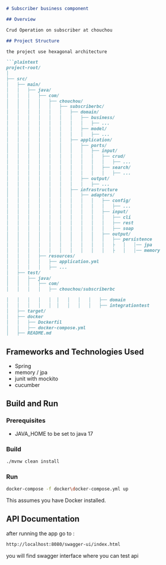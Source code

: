 
```markdown
# Subscriber business component

## Overview

Crud Operation on subscriber at chouchou

## Project Structure

the project use hexagonal architecture

```plaintext
project-root/
│
├── src/
│   ├── main/
│   │   ├── java/
│   │   │   ├── com/
│   │   │   │   ├── chouchou/
│   │   │   │   │   ├── subscriberbc/
│   │   │   │   │   │   ├── domain/
│   │   │   │   │   │   │   ├── business/
│   │   │   │   │   │   │   │   ├── ...
│   │   │   │   │   │   │   ├── model/
│   │   │   │   │   │   │   │   ├── ...
│   │   │   │   │   │   ├── application/
│   │   │   │   │   │   │   ├── ports/
│   │   │   │   │   │   │   │   ├── input/
│   │   │   │   │   │   │   │   │   ├── crud/
│   │   │   │   │   │   │   │   │   │   ├── ...
│   │   │   │   │   │   │   │   │   ├── search/
│   │   │   │   │   │   │   │   │   │   ├── ...
│   │   │   │   │   │   │   ├── output/
│   │   │   │   │   │   │   │   ├── ...
│   │   │   │   │   │   ├── infrastructure
│   │   │   │   │   │   │   ├── adapters/
│   │   │   │   │   │   │   │   │   ├── config/
│   │   │   │   │   │   │   │   │   │   ├── ...
│   │   │   │   │   │   │   │   │   ├── input/
│   │   │   │   │   │   │   │   │   │   ├── cli
│   │   │   │   │   │   │   │   │   │   ├── rest
│   │   │   │   │   │   │   │   │   │   ├── soap
│   │   │   │   │   │   │   │   │   ├── output/
│   │   │   │   │   │   │   │   │   │   ├── persistence
│   │   │   │   │   │   │   │   │   │   ├   │   │── jpa
│   │   │   │   │   │   │   │   │   │   ├   │   │── memory
│   │   │   ├── resources/
│   │   │   │   ├── application.yml
│   │   │   │   ├── ...
│   ├── test/
│   │   ├── java/
│   │   │   ├── com/
│   │   │   │   ├── chouchou/subscriberbc

│   │   │   │   │  │   │   │   │   ├── domain
│   │   │   │   │  │   │   │   │   ├── integrationtest
│   ├── target/
│   ├── docker
│   │   ├── Dockerfil
│   │   ├── docker-compose.yml
│   ├── README.md
```

## Frameworks and Technologies Used

- Spring 
- memory / jpa
- junit with mockito
- cucumber

## Build and Run

### Prerequisites

- JAVA_HOME to be set to java 17

### Build


```bash
./mvnw clean install
```

### Run

```bash
docker-compose -f docker\docker-compose.yml up
```

This assumes you have Docker installed.

## API Documentation

after running the app go to :

```bash
http://localhost:8080/swagger-ui/index.html
```
you will find swagger interface where you can test api
